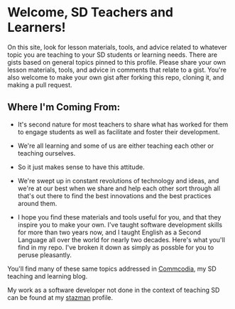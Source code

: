# Welcome, SD Teachers and Learners!






On this site, look for lesson materials, tools, and advice related to whatever topic you are teaching to your SD students or learning needs. There are gists based on general topics pinned to this profile. Please share your own lesson materials, tools, and advice in comments that relate to a gist. You're also welcome to make your own gist after forking this repo, cloning it, and making a pull request.


## Where I'm Coming From:

- It's second nature for most teachers to share what has worked for them to engage students as well as facilitate and foster their development.

- We're all learning and some of us are either teaching each other or teaching ourselves. 

- So it just makes sense to have this attitude.

- We're swept up in constant revolutions of technology and ideas, and we're at our best when we share and help each other sort through all that's out there to find the best innovations and the best practices around them.

- I hope you find these materials and tools useful for you, and that they inspire you to make your own. I've taught software development skills for more than two years now, and I taught English as a Second Language all over the world for nearly two decades. Here's what you'll find in my repo. I've broken it down as simply as possble for you to peruse pleasantly.

You'll find many of these same topics addressed in [Commcodia](https://commcodia.com/), my SD teaching and learning blog.

My work as a software developer not done in the context of teaching SD can be found at my [stazman](https://github.com/stazman) profile.


<!--
**christopher-distasio/christopher-distasio** is a ✨ _special_ ✨ repository because its `README.md` (this file) appears on your GitHub profile.

Here are some ideas to get you started:

- 🔭 I’m currently working on ...
- 🌱 I’m currently learning ...
- 👯 I’m looking to collaborate on ...
- 🤔 I’m looking for help with ...
- 💬 Ask me about ...
- 📫 How to reach me: ...
- 😄 Pronouns: ...
- ⚡ Fun fact: ...
-->
